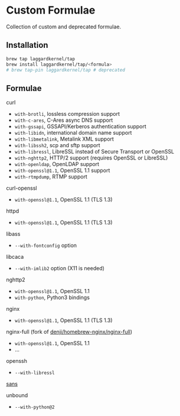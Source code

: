 # Custom Formulae
Collection of custom and deprecated formulae.

## Installation

```bash
brew tap laggardkernel/tap
brew install laggardkernel/tap/<formula>
# brew tap-pin laggardkernel/tap # deprecated
```

## Formulae
curl
- `with-brotli`, lossless compression support
- `with-c-ares`, C-Ares async DNS support
- `with-gssapi`, GSSAPI/Kerberos authentication support
- `with-libidn`, international domain name support
- `with-libmetalink`, Metalink XML support
- `with-libssh2`, scp and sftp support
- `with-libressl`, LibreSSL instead of Secure Transport or OpenSSL
- `with-nghttp2`, HTTP/2 support (requires OpenSSL or LibreSSL)
- `with-openldap`, OpenLDAP support
- `with-openssl@1.1`, OpenSSL 1.1 support
- `with-rtmpdump`, RTMP support

curl-openssl
- `with-openssl@1.1`, OpenSSL 1.1 (TLS 1.3)

httpd
- `with-openssl@1.1`, OpenSSL 1.1 (TLS 1.3)

libass
- `--with-fontconfig` option

libcaca
- `--with-imlib2` option (X11 is needed)

nghttp2
- `with-openssl@1.1`, OpenSSL 1.1
- `with-python`, Python3 bindings

nginx
- `with-openssl@1.1`, OpenSSL 1.1 (TLS 1.3)

nginx-full (fork of [denji/homebrew-nginx/nginx-full](https://github.com/denji/homebrew-nginx))
- `with-openssl@1.1`, OpenSSL 1.1
- ...

openssh
- `--with-libressl`

[sans](https://github.com/puxxustc/sans)

unbound
- `--with-python@2`
